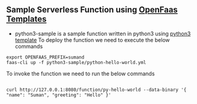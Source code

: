 ## Sample Serverless Function using [OpenFaas Templates](https://github.com/openfaas/templates)

- python3-sample is a sample function written in python3 using [python3 template](https://github.com/openfaas/templates/tree/master/template/python3)
  To deploy the function we need to execute the below commands

```
export OPENFAAS_PREFIX=sumand
faas-cli up -f python3-sample/python-hello-world.yml

```

To invoke the function we need to run the below commands

```

curl http://127.0.0.1:8080/function/py-hello-world --data-binary '{ "name": "Suman", "greeting": "Hello" }'

```

